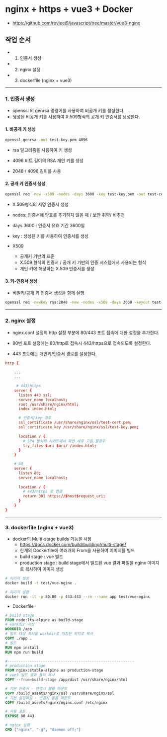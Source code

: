 # nginx + https + vue3 + Docker

- https://github.com/royleej9/javascript/tree/master/vue3-nginx

## 작업 순서

- 1. 인증서 생성
- 2. nginx 설정
- 3. dockerfile (nginx + vue3)

---

### 1. 인증서 생성
- openssl 의 genrsa 명령어를 사용하여 비공개 키를 생성한다.
- 생성된 비공개 키를 사용하여 X.509형식의 공개 키 인증서를 생성한다.

#### 1. 비공개 키 생성
``` bash
openssl genrsa -out test-key.pem 4096
```

- rsa 알고리즘을 사용하여 키 생성

-  4096 비트 길이의 RSA 개인 키를 생성

- 2048 / 4096 길이를 사용


#### 2. 공개 키 인증서 생성
``` bash
openssl req -new -x509 -nodes -days 3600 -key test-key.pem -out test-cert.pem
```

- X.509형식의 서명 인증서 생성
- nodes: 인증서에 암호를 추가하지 않을 때 / 보안 취약/ 비추천
- days 3600 : 인증서 유효 기간 3600일 
- key : 생성된 키를 사용하여 인증서를 생성

- X509

  - 공개키 기반의 표준
  - X.509 형식의 인증서 / 공개 키 기반의 인증 시스템에서 사용되는 형식
  - 개인 키에 해당하는 X.509 인증서를 생성

#### 3. 키-인증서 생성

- 비밀키/공개 키 인증서 생성을 함께 실행

``` bash
openssl req -newkey rsa:2048 -new -nodes -x509 -days 3650 -keyout test-key.pem -out test-cert.pem
```

---

### 2. nginx 설정
- nginx.conf 설정의 http 설정 부분에 80/443 포트 접속에 대한 설정을 추가한다.

- 80번 포트 설정에는 80/http로 접속시 443/https으로 접속되도록 설정한다.

- 443 포트에는 개인키/인증서 경로를 설정한다.

``` conf
http {
    
    ...
    ...

     # 443/https
    server {
      listen 443 ssl;
      server_name localhost;
      root /usr/share/nginx/html;
      index index.html; 

      # 인증서/key 경로
      ssl_certificate /usr/share/nginx/ssl/test-cert.pem;
      ssl_certificate_key /usr/share/nginx/ssl/test-key.pem;
      
      location / {
        # SPA 방식의 사이트에서 화면 새로 고침 할경우 
        try_files $uri $uri/ /index.html;
      }
    }

    # 80
    server {
      listen 80;
      server_name localhost;
      
      location / {
        # 443/https 로 연결
        return 301 https://$host$request_uri;
      }
    }
}
```

---

### 3. dockerfile (nginx + vue3)

- docker의 Multi-stage builds 기능을 사용
  - https://docs.docker.com/build/building/multi-stage/
  - 한개의 Dockerfile에 여러개의 From을 사용하여 이미지를 빌드
  - build stage : vue 빌드
  - production stage : build stage에서 빌드된 vue 결과 파일을 nginx 이미지로 복사하여 이미지 생성

``` bash
# 이미지 생성
docker build -t test/vue-nginx .

# 이미지 실행
docker run -it -p 80:80 -p 443:443 --rm --name app test/vue-nginx

```

- Dockerfile 

``` dockerfile
# build stage
FROM node:lts-alpine as build-stage
# workdir 지정
WORKDIR /app
# 빌드 대상 복사을 workdir로 지정된 위치로 복사
COPY ./app .
# 빌드
RUN npm install
RUN npm run build

#---------------------------------------------------------
# production stage
FROM nginx:stable-alpine as production-stage
# vue3 빌드 결과 폴더 복사
COPY --from=build-stage /app/dist /usr/share/nginx/html

# 기본 인증서 - 변경시 볼륨 마운트
COPY /build_assets/nginx/ssl /usr/share/nginx/ssl
# 기본 설정파일 - 변경시 볼륨 마운트
COPY /build_assets/nginx/nginx.conf /etc/nginx

# 사용 포트
EXPOSE 80 443

# nginx 실행
CMD ["nginx", "-g", "daemon off;"]
```